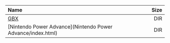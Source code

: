 |Name|Size|
|:---|---:|
|[GBX](GBX/index.html)|DIR|
|[Nintendo Power Advance](Nintendo Power Advance/index.html)|DIR|
